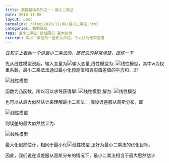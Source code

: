 ```yaml
---
title: 数据基础系列之一：最小二乘法
date: 2016-11-08
layout: post
permalink: /blog/2016/11/08/最小二乘法.html
categories: 数据基础
tags: 最小二乘法 线性回归 最大似然
excerpt: 最小二乘法的一些相关介绍，个人认为比较易懂
---
```


*在知乎上看到一个讲最小二乘法的，感觉说的非常清楚，提炼一下*

先从线性模型说起，输入变量为![输入变量](http://superashan.github.io/images/zxec/1.png),线性模型为:
![线性模型](http://superashan.github.io/images/zxec/2.png)，其中w为权重系数，最小二乘法法通过最小化预测值和真实值差值的平方和，即

![线性模型](http://superashan.github.io/images/zxec/3.png)


函数为凸函数，所以可以求导获得解:
![线性模型](http://superashan.github.io/images/zxec/4.png)
解为:
![线性模型](http://superashan.github.io/images/zxec/5.png)

也可以从最大似然估计来理解最小二乘法：
假设误差服从高斯分布，即

![线性模型](http://superashan.github.io/images/zxec/6.png)

则误差的最大似然估计为:

![线性模型](http://superashan.github.io/images/zxec/6.png)

最大化似然估计，相同于最小化![线性模型](http://superashan.github.io/images/zxec/6.png).正好为最小二乘法的优化目标。

因此，我们说在误差服从高斯分布的情况下，最小二乘法相当于最大思然估计
